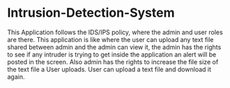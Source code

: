 # Intrusion-Detection-System

This Application follows the IDS/IPS policy, where the admin and user roles are there.
This application is like where the user can upload any text file shared between admin and the admin can view it, the admin has the rights to see if any intruder is trying to get inside the application an alert will be posted in the screen. Also admin has the rights to increase the file size of the text file a User uploads. User can upload a text file and download it again.


